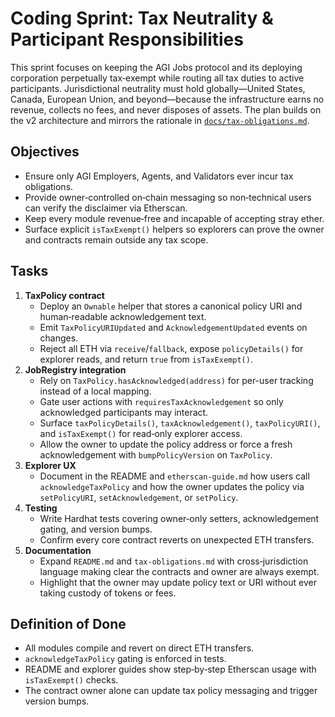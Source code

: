 # Coding Sprint: Tax Neutrality & Participant Responsibilities

This sprint focuses on keeping the AGI Jobs protocol and its deploying corporation perpetually tax‑exempt while routing all tax duties to active participants. Jurisdictional neutrality must hold globally—United States, Canada, European Union, and beyond—because the infrastructure earns no revenue, collects no fees, and never disposes of assets. The plan builds on the v2 architecture and mirrors the rationale in [`docs/tax-obligations.md`](tax-obligations.md).

## Objectives
- Ensure only AGI Employers, Agents, and Validators ever incur tax obligations.
- Provide owner‑controlled on‑chain messaging so non‑technical users can verify the disclaimer via Etherscan.
- Keep every module revenue‑free and incapable of accepting stray ether.
- Surface explicit `isTaxExempt()` helpers so explorers can prove the owner and contracts remain outside any tax scope.

## Tasks
1. **TaxPolicy contract**
   - Deploy an `Ownable` helper that stores a canonical policy URI and human‑readable acknowledgement text.
   - Emit `TaxPolicyURIUpdated` and `AcknowledgementUpdated` events on changes.
   - Reject all ETH via `receive`/`fallback`, expose `policyDetails()` for explorer reads, and return `true` from `isTaxExempt()`.
2. **JobRegistry integration**
   - Rely on `TaxPolicy.hasAcknowledged(address)` for per-user tracking instead of a local mapping.
   - Gate user actions with `requiresTaxAcknowledgement` so only acknowledged participants may interact.
   - Surface `taxPolicyDetails()`, `taxAcknowledgement()`, `taxPolicyURI()`, and `isTaxExempt()` for read‑only explorer access.
   - Allow the owner to update the policy address or force a fresh acknowledgement with `bumpPolicyVersion` on `TaxPolicy`.
3. **Explorer UX**
   - Document in the README and `etherscan-guide.md` how users call `acknowledgeTaxPolicy` and how the owner updates the policy via `setPolicyURI`, `setAcknowledgement`, or `setPolicy`.
4. **Testing**
   - Write Hardhat tests covering owner‑only setters, acknowledgement gating, and version bumps.
   - Confirm every core contract reverts on unexpected ETH transfers.
5. **Documentation**
   - Expand `README.md` and `tax-obligations.md` with cross‑jurisdiction language making clear the contracts and owner are always exempt.
   - Highlight that the owner may update policy text or URI without ever taking custody of tokens or fees.

## Definition of Done
- All modules compile and revert on direct ETH transfers.
- `acknowledgeTaxPolicy` gating is enforced in tests.
- README and explorer guides show step‑by‑step Etherscan usage with `isTaxExempt()` checks.
- The contract owner alone can update tax policy messaging and trigger version bumps.
